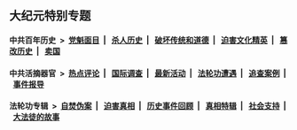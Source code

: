 ## 大纪元特别专题

#### 中共百年历史 &nbsp;>&nbsp; [党魁面目](indexes/nf1176107/README.md?01220430) &nbsp;| &nbsp; [杀人历史](indexes/nf1176106/README.md?01220430) &nbsp;| &nbsp; [破坏传统和道德](indexes/nf1176106/README.md?01220430) &nbsp;| &nbsp; [迫害文化精英](indexes/nf1176111/README.md?01220430) &nbsp;| &nbsp; [篡改历史](indexes/nf1176115/README.md?01220430) &nbsp;| &nbsp; [卖国](indexes/nf1176117/README.md?01220430) 

#### 中共活摘器官 &nbsp;>&nbsp; [热点评论](indexes/nf5879/README.md?01220430) &nbsp;| &nbsp; [国际调查](indexes/nf5947/README.md?01220430) &nbsp;| &nbsp; [最新活动](indexes/nf5883/README.md?01220430) &nbsp;| &nbsp; [法轮功遭遇](indexes/nf5881/README.md?01220430) &nbsp;| &nbsp; [追查案例](indexes/nf5880/README.md?01220430) &nbsp;| &nbsp; [事件报导](indexes/nf5877/README.md?01220430) 

#### 法轮功专辑 &nbsp;>&nbsp; [自焚伪案](indexes/nf5562/README.md?01220430) &nbsp;| &nbsp; [迫害真相](indexes/nf4379/README.md?01220430) &nbsp;| &nbsp; [历史事件回顾](indexes/nf5793/README.md?01220430) &nbsp;| &nbsp; [真相特辑](indexes/nf4389/README.md?01220430) &nbsp;| &nbsp; [社会支持](indexes/nf4386/README.md?01220430) &nbsp;| &nbsp; [大法徒的故事](indexes/nf1147481/README.md?01220430) 

